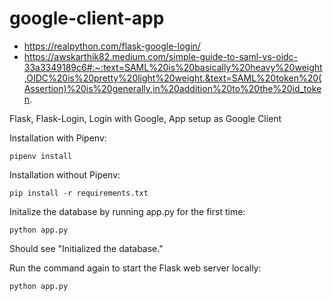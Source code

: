# google-client-app

* https://realpython.com/flask-google-login/
* https://awskarthik82.medium.com/simple-guide-to-saml-vs-oidc-33a3349189c6#:~:text=SAML%20is%20basically%20heavy%20weight,OIDC%20is%20pretty%20light%20weight.&text=SAML%20token%20(Assertion)%20is%20generally,in%20addition%20to%20the%20id_token.


Flask, Flask-Login, Login with Google, App setup as Google Client

Installation with Pipenv:

```
pipenv install
```

Installation without Pipenv:

```
pip install -r requirements.txt
```

Initalize the database by running app.py for the first time:

```
python app.py
```

Should see "Initialized the database."

Run the command again to start the Flask web server locally:

```
python app.py
```
